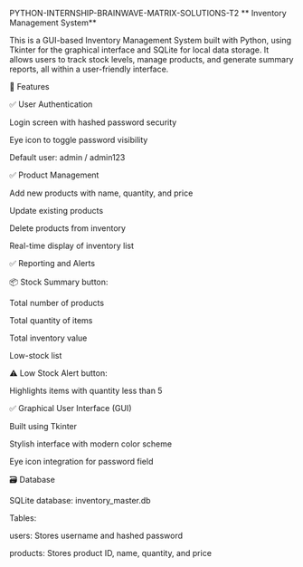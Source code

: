 PYTHON-INTERNSHIP-BRAINWAVE-MATRIX-SOLUTIONS-T2
** Inventory Management System**
 
This is a GUI-based Inventory Management System built with Python, using Tkinter for the graphical interface and SQLite for local data storage. It allows users to track stock levels, manage products, and generate summary reports, all within a user-friendly interface.

🚀 Features

✅ User Authentication

Login screen with hashed password security

Eye icon to toggle password visibility

Default user: admin / admin123

✅ Product Management

Add new products with name, quantity, and price

Update existing products

Delete products from inventory

Real-time display of inventory list

✅ Reporting and Alerts

📦 Stock Summary button:

Total number of products

Total quantity of items

Total inventory value

Low-stock list

⚠️ Low Stock Alert button:

Highlights items with quantity less than 5

✅ Graphical User Interface (GUI)

Built using Tkinter

Stylish interface with modern color scheme

Eye icon integration for password field

🗃️ Database

SQLite database: inventory_master.db

Tables:

users: Stores username and hashed password

products: Stores product ID, name, quantity, and price
